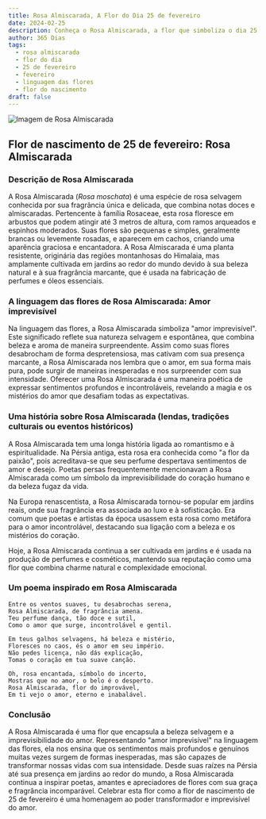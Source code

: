 ```yaml
---
title: Rosa Almiscarada, A Flor do Dia 25 de fevereiro
date: 2024-02-25
description: Conheça o Rosa Almiscarada, a flor que simboliza o dia 25 de fevereiro e seu significado 'Amor imprevisível'. Explore a beleza e o simbolismo desta flor encantadora.
author: 365 Dias
tags:
  - rosa almiscarada
  - flor do dia
  - 25 de fevereiro
  - fevereiro
  - linguagem das flores
  - flor do nascimento
draft: false
---
```


![Imagem de Rosa Almiscarada](https://cdn.pixabay.com/photo/2020/04/26/11/08/rose-5094723_1280.jpg#center)


## Flor de nascimento de 25 de fevereiro: Rosa Almiscarada

### Descrição de Rosa Almiscarada

A Rosa Almiscarada (_Rosa moschata_) é uma espécie de rosa selvagem conhecida por sua fragrância única e delicada, que combina notas doces e almiscaradas. Pertencente à família Rosaceae, esta rosa floresce em arbustos que podem atingir até 3 metros de altura, com ramos arqueados e espinhos moderados. Suas flores são pequenas e simples, geralmente brancas ou levemente rosadas, e aparecem em cachos, criando uma aparência graciosa e encantadora. A Rosa Almiscarada é uma planta resistente, originária das regiões montanhosas do Himalaia, mas amplamente cultivada em jardins ao redor do mundo devido à sua beleza natural e à sua fragrância marcante, que é usada na fabricação de perfumes e óleos essenciais.

### A linguagem das flores de Rosa Almiscarada: Amor imprevisível

Na linguagem das flores, a Rosa Almiscarada simboliza "amor imprevisível". Este significado reflete sua natureza selvagem e espontânea, que combina beleza e aroma de maneira surpreendente. Assim como suas flores desabrocham de forma despretensiosa, mas cativam com sua presença marcante, a Rosa Almiscarada nos lembra que o amor, em sua forma mais pura, pode surgir de maneiras inesperadas e nos surpreender com sua intensidade. Oferecer uma Rosa Almiscarada é uma maneira poética de expressar sentimentos profundos e incontroláveis, revelando a magia e os mistérios do amor que desafiam todas as expectativas.

### Uma história sobre Rosa Almiscarada (lendas, tradições culturais ou eventos históricos)

A Rosa Almiscarada tem uma longa história ligada ao romantismo e à espiritualidade. Na Pérsia antiga, esta rosa era conhecida como "a flor da paixão", pois acreditava-se que seu perfume despertava sentimentos de amor e desejo. Poetas persas frequentemente mencionavam a Rosa Almiscarada como um símbolo da imprevisibilidade do coração humano e da beleza fugaz da vida.

Na Europa renascentista, a Rosa Almiscarada tornou-se popular em jardins reais, onde sua fragrância era associada ao luxo e à sofisticação. Era comum que poetas e artistas da época usassem esta rosa como metáfora para o amor incontrolável, destacando sua ligação com a beleza e os mistérios do coração.

Hoje, a Rosa Almiscarada continua a ser cultivada em jardins e é usada na produção de perfumes e cosméticos, mantendo sua reputação como uma flor que combina charme natural e complexidade emocional.

### Um poema inspirado em Rosa Almiscarada

```
Entre os ventos suaves, tu desabrochas serena,  
Rosa Almiscarada, de fragrância amena.  
Teu perfume dança, tão doce e sutil,  
Como o amor que surge, incontrolável e gentil.  

Em teus galhos selvagens, há beleza e mistério,  
Floresces no caos, és o amor em seu império.  
Não pedes licença, não dás explicação,  
Tomas o coração em tua suave canção.  

Oh, rosa encantada, símbolo do incerto,  
Mostras que no amor, o belo é o desperto.  
Rosa Almiscarada, flor do improvável,  
Em ti vejo o amor, eterno e inabalável.
```

### Conclusão

A Rosa Almiscarada é uma flor que encapsula a beleza selvagem e a imprevisibilidade do amor. Representando "amor imprevisível" na linguagem das flores, ela nos ensina que os sentimentos mais profundos e genuínos muitas vezes surgem de formas inesperadas, mas são capazes de transformar nossas vidas com sua intensidade. Desde suas raízes na Pérsia até sua presença em jardins ao redor do mundo, a Rosa Almiscarada continua a inspirar poetas, amantes e apreciadores de flores com sua graça e fragrância incomparável. Celebrar esta flor como a flor de nascimento de 25 de fevereiro é uma homenagem ao poder transformador e imprevisível do amor.